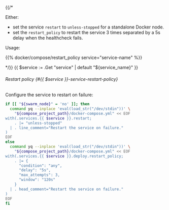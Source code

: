 {{/*

Either:

- set the service `restart` to `unless-stopped` for a standalone Docker node.
- set the `restart_policy` to restart the service 3 times separated by a 5s
  delay when the healthcheck fails.

Usage:

{{% docker/compose/restart_policy service="service-name" %}}

*/}}
{{ $service := .Get "service" | default "${service_name}" }}

###### Restart policy {#{{ $service }}-service-restart-policy}

Configure the service to restart on failure:

```bash
if [[ "${swarm_node}" = 'no' ]]; then
  command yq --inplace 'eval(load_str("/dev/stdin"))' \
    "${compose_project_path}/docker-compose.yml" << EOF
with(.services.{{ $service }}.restart;
    . |= "unless-stopped"
  | . line_comment="Restart the service on failure."
)
EOF
else
  command yq --inplace 'eval(load_str("/dev/stdin"))' \
    "${compose_project_path}/docker-compose.yml" << EOF
with(.services.{{ $service }}.deploy.restart_policy;
    . |= {
      "condition": "any",
      "delay": "5s",
      "max_attempts": 3,
      "window": "120s"
    }
  | . head_comment="Restart the service on failure."
)
EOF
fi
```

